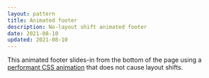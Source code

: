 ```yaml
---
layout: pattern
title: Animated footer
description: No-layout shift animated footer
date: 2021-08-10
updated: 2021-08-10
---
```


This animated footer slides-in from the bottom of the page using a [performant
CSS animation](https://web.dev/animations-guide/) that does not cause
layout shifts.
